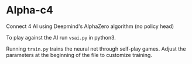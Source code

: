 # Alpha-c4
Connect 4 AI using Deepmind's AlphaZero algorithm (no policy head)

To play against the AI run `vsai.py` in python3.

Running `train.py` trains the neural net through self-play games. Adjust the parameters at the beginning of the file to customize training.
